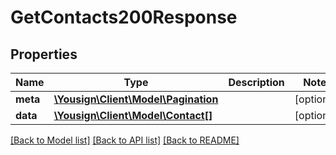 # GetContacts200Response

## Properties
Name | Type | Description | Notes
------------ | ------------- | ------------- | -------------
**meta** | [**\Yousign\Client\Model\Pagination**](Pagination.md) |  | [optional] 
**data** | [**\Yousign\Client\Model\Contact[]**](Contact.md) |  | [optional] 

[[Back to Model list]](../../README.md#documentation-for-models) [[Back to API list]](../../README.md#documentation-for-api-endpoints) [[Back to README]](../../README.md)
